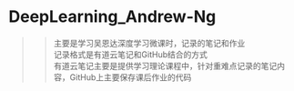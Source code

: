 # DeepLearning_Andrew-Ng
>>主要是学习吴恩达深度学习微课时，记录的笔记和作业<br>记录格式是有道云笔记和GitHub结合的方式<br>有道云笔记主要是提供学习理论课程中，针对重难点记录的笔记内容，GitHub上主要保存课后作业的代码
